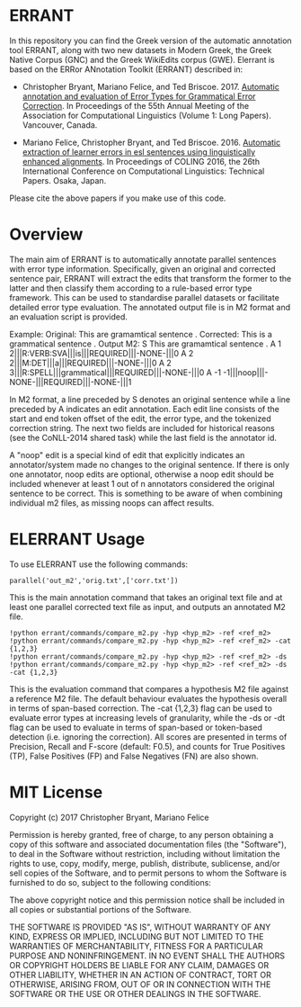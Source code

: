 # ERRANT
In this repository you can find the Greek version of the automatic annotation tool ERRANT, along with two new datasets in Modern Greek, the Greek Native Corpus (GNC) and the Greek WikiEdits corpus (GWE). Elerrant is based on the ERRor ANnotation Toolkit (ERRANT) described in: 

- Christopher Bryant, Mariano Felice, and Ted Briscoe. 2017. [Automatic annotation and evaluation of Error Types for Grammatical Error Correction](https://aclanthology.org/P17-1074.pdf). In Proceedings of the 55th Annual   Meeting of the Association for Computational Linguistics (Volume 1: Long Papers). Vancouver, Canada.

- Mariano Felice, Christopher Bryant, and Ted Briscoe. 2016. [Automatic extraction of learner errors in esl sentences using linguistically enhanced alignments](https://aclanthology.org/C16-1079.pdf). In Proceedings of     COLING 2016, the 26th International Conference on Computational Linguistics: Technical Papers. Osaka, Japan.

Please cite the above papers if you make use of this code.

# Overview
The main aim of ERRANT is to automatically annotate parallel sentences with error type information. Specifically, given an original and corrected sentence pair, ERRANT will extract the edits that transform the former to the latter and then classify them according to a rule-based error type framework. This can be used to standardise parallel datasets or facilitate detailed error type evaluation. The annotated output file is in M2 format and an evaluation script is provided.

Example:
Original: This are gramamtical sentence .
Corrected: This is a grammatical sentence .
Output M2:
S This are gramamtical sentence .
A 1 2|||R:VERB:SVA|||is|||REQUIRED|||-NONE-|||0
A 2 2|||M:DET|||a|||REQUIRED|||-NONE-|||0
A 2 3|||R:SPELL|||grammatical|||REQUIRED|||-NONE-|||0
A -1 -1|||noop|||-NONE-|||REQUIRED|||-NONE-|||1

In M2 format, a line preceded by S denotes an original sentence while a line preceded by A indicates an edit annotation. Each edit line consists of the start and end token offset of the edit, the error type, and the tokenized correction string. The next two fields are included for historical reasons (see the CoNLL-2014 shared task) while the last field is the annotator id.

A "noop" edit is a special kind of edit that explicitly indicates an annotator/system made no changes to the original sentence. If there is only one annotator, noop edits are optional, otherwise a noop edit should be included whenever at least 1 out of n annotators considered the original sentence to be correct. This is something to be aware of when combining individual m2 files, as missing noops can affect results.

# ELERRANT Usage
To use ELERRANT use the following commands:
```
parallel('out_m2','orig.txt',['corr.txt'])
```
This is the main annotation command that takes an original text file and at least one parallel corrected text file as input, and outputs an annotated M2 file.

```
!python errant/commands/compare_m2.py -hyp <hyp_m2> -ref <ref_m2> 
!python errant/commands/compare_m2.py -hyp <hyp_m2> -ref <ref_m2> -cat {1,2,3}
!python errant/commands/compare_m2.py -hyp <hyp_m2> -ref <ref_m2> -ds
!python errant/commands/compare_m2.py -hyp <hyp_m2> -ref <ref_m2> -ds -cat {1,2,3}
```
This is the evaluation command that compares a hypothesis M2 file against a reference M2 file. The default behaviour evaluates the hypothesis overall in terms of span-based correction. The -cat {1,2,3} flag can be used to evaluate error types at increasing levels of granularity, while the -ds or -dt flag can be used to evaluate in terms of span-based or token-based detection (i.e. ignoring the correction). All scores are presented in terms of Precision, Recall and F-score (default: F0.5), and counts for True Positives (TP), False Positives (FP) and False Negatives (FN) are also shown.

# MIT License
Copyright (c) 2017 Christopher Bryant, Mariano Felice

Permission is hereby granted, free of charge, to any person obtaining a copy of this software and associated documentation files (the "Software"), to deal in the Software without restriction, including without limitation the rights to use, copy, modify, merge, publish, distribute, sublicense, and/or sell copies of the Software, and to permit persons to whom the Software is furnished to do so, subject to the following conditions:

The above copyright notice and this permission notice shall be included in all copies or substantial portions of the Software.

THE SOFTWARE IS PROVIDED "AS IS", WITHOUT WARRANTY OF ANY KIND, EXPRESS OR IMPLIED, INCLUDING BUT NOT LIMITED TO THE WARRANTIES OF MERCHANTABILITY, FITNESS FOR A PARTICULAR PURPOSE AND NONINFRINGEMENT. IN NO EVENT SHALL THE AUTHORS OR COPYRIGHT HOLDERS BE LIABLE FOR ANY CLAIM, DAMAGES OR OTHER LIABILITY, WHETHER IN AN ACTION OF CONTRACT, TORT OR OTHERWISE, ARISING FROM, OUT OF OR IN CONNECTION WITH THE SOFTWARE OR THE USE OR OTHER DEALINGS IN THE SOFTWARE.
